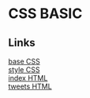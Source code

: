 # CSS BASIC

## Links
[base CSS](base.css)  
[style CSS](styles.css)  
[index HTML](index.html)  
[tweets HTML](tweets.html)  
